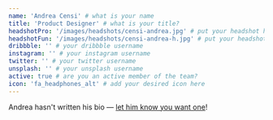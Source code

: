 ```yaml
---
name: 'Andrea Censi' # what is your name
title: 'Product Designer' # what is your title?
headshotPro: '/images/headshots/censi-andrea.jpg' # put your headshot here
headshotFun: '/images/headshots/censi-andrea-h.jpg' # put your headshot here
dribbble: '' # your dribbble username
instagram: '' # your instagram username
twitter: '' # your twitter username
unsplash: '' # your unsplash username
active: true # are you an active member of the team?
icon: 'fa_headphones_alt' # add your desired icon here
---
```


Andrea hasn't written his bio — [let him know you want one](mailto:andrea.censi@liferay.com)!
